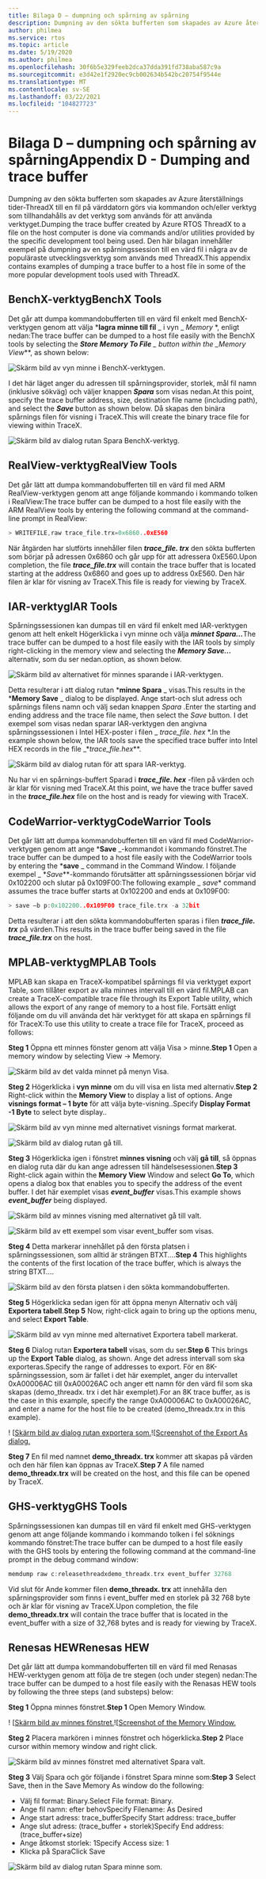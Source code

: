 ```yaml
---
title: Bilaga D – dumpning och spårning av spårning
description: Dumpning av den sökta bufferten som skapades av Azure återställnings tider-ThreadX till en fil på värddatorn görs via kommandon och/eller verktyg som tillhandahålls av det verktyg som används för att använda verktyget.
author: philmea
ms.service: rtos
ms.topic: article
ms.date: 5/19/2020
ms.author: philmea
ms.openlocfilehash: 30f6b5e329feeb2dca37dda391fd738aba587c9a
ms.sourcegitcommit: e3d42e1f2920ec9cb002634b542bc20754f9544e
ms.translationtype: MT
ms.contentlocale: sv-SE
ms.lasthandoff: 03/22/2021
ms.locfileid: "104827723"
---
```

# <a name="appendix-d---dumping-and-trace-buffer"></a><span data-ttu-id="6165a-103">Bilaga D – dumpning och spårning av spårning</span><span class="sxs-lookup"><span data-stu-id="6165a-103">Appendix D - Dumping and trace buffer</span></span>

<span data-ttu-id="6165a-104">Dumpning av den sökta bufferten som skapades av Azure återställnings tider-ThreadX till en fil på värddatorn görs via kommandon och/eller verktyg som tillhandahålls av det verktyg som används för att använda verktyget.</span><span class="sxs-lookup"><span data-stu-id="6165a-104">Dumping the trace buffer created by Azure RTOS ThreadX to a file on the host computer is done via commands and/or utilities provided by the specific development tool being used.</span></span> <span data-ttu-id="6165a-105">Den här bilagan innehåller exempel på dumpning av en spårningssession till en värd fil i några av de populäraste utvecklingsverktyg som används med ThreadX.</span><span class="sxs-lookup"><span data-stu-id="6165a-105">This appendix contains examples of dumping a trace buffer to a host file in some of the more popular development tools used with ThreadX.</span></span> 

## <a name="benchx-tools"></a><span data-ttu-id="6165a-106">BenchX-verktyg</span><span class="sxs-lookup"><span data-stu-id="6165a-106">BenchX Tools</span></span>

<span data-ttu-id="6165a-107">Det går att dumpa kommandobufferten till en värd fil enkelt med BenchX-verktygen genom att välja \***lagra minne till fil** _ i vyn _ *_Memory_* \*, enligt nedan:</span><span class="sxs-lookup"><span data-stu-id="6165a-107">The trace buffer can be dumped to a host file easily with the BenchX tools by selecting the ***Store Memory To File** _ button within the _*_Memory View_\*\*, as shown below:</span></span>

![Skärm bild av vyn minne i BenchX-verktygen.](./media/user-guide/image642.jpg)

<span data-ttu-id="6165a-109">I det här läget anger du adressen till spårningsprovider, storlek, mål fil namn (inklusive sökväg) och väljer knappen ***Spara*** som visas nedan.</span><span class="sxs-lookup"><span data-stu-id="6165a-109">At this point, specify the trace buffer address, size, destination file name (including path), and select the ***Save*** button as shown below.</span></span> <span data-ttu-id="6165a-110">Då skapas den binära spårnings filen för visning i TraceX.</span><span class="sxs-lookup"><span data-stu-id="6165a-110">This will create the binary trace file for viewing within TraceX.</span></span>

![Skärm bild av dialog rutan Spara BenchX-verktyg.](./media/user-guide/image643.jpg)

## <a name="realview-tools"></a><span data-ttu-id="6165a-112">RealView-verktyg</span><span class="sxs-lookup"><span data-stu-id="6165a-112">RealView Tools</span></span>

<span data-ttu-id="6165a-113">Det går lätt att dumpa kommandobufferten till en värd fil med ARM RealView-verktygen genom att ange följande kommando i kommando tolken i RealView:</span><span class="sxs-lookup"><span data-stu-id="6165a-113">The trace buffer can be dumped to a host file easily with the ARM RealView tools by entering the following command at the command-line prompt in RealView:</span></span>

```c 
> WRITEFILE,raw trace_file.trx=0x6860..0xE560
```

<span data-ttu-id="6165a-114">När åtgärden har slutförts innehåller filen ***trace_file. trx*** den sökta bufferten som börjar på adressen 0x6860 och går upp för att adressera 0xE560.</span><span class="sxs-lookup"><span data-stu-id="6165a-114">Upon completion, the file ***trace_file.trx*** will contain the trace buffer that is located starting at the address 0x6860 and goes up to address 0xE560.</span></span> <span data-ttu-id="6165a-115">Den här filen är klar för visning av TraceX.</span><span class="sxs-lookup"><span data-stu-id="6165a-115">This file is ready for viewing by TraceX.</span></span>

## <a name="iar-tools"></a><span data-ttu-id="6165a-116">IAR-verktyg</span><span class="sxs-lookup"><span data-stu-id="6165a-116">IAR Tools</span></span>

<span data-ttu-id="6165a-117">Spårningssessionen kan dumpas till en värd fil enkelt med IAR-verktygen genom att helt enkelt Högerklicka i vyn minne och välja ***minnet Spara...***</span><span class="sxs-lookup"><span data-stu-id="6165a-117">The trace buffer can be dumped to a host file easily with the IAR tools by simply right-clicking in the memory view and selecting the ***Memory Save…***</span></span> <span data-ttu-id="6165a-118">alternativ, som du ser nedan.</span><span class="sxs-lookup"><span data-stu-id="6165a-118">option, as shown below.</span></span>

![Skärm bild av alternativet för minnes sparande i IAR-verktygen.](./media/user-guide/image0_311.jpg)

<span data-ttu-id="6165a-120">Detta resulterar i att dialog rutan \***minne Spara** _ visas.</span><span class="sxs-lookup"><span data-stu-id="6165a-120">This results in the \***Memory Save** _ dialog to be displayed.</span></span> <span data-ttu-id="6165a-121">Ange start-och slut adress och spårnings filens namn och välj sedan knappen _*_Spara_*_ .</span><span class="sxs-lookup"><span data-stu-id="6165a-121">Enter the starting and ending address and the trace file name, then select the _*_Save_*_ button.</span></span> <span data-ttu-id="6165a-122">I det exempel som visas nedan sparar IAR-verktygen den angivna spårningssessionen i Intel HEX-poster i filen _ *_trace_file. hex_* \*.</span><span class="sxs-lookup"><span data-stu-id="6165a-122">In the example shown below, the IAR tools save the specified trace buffer into Intel HEX records in the file _\*_trace_file.hex_\*\*.</span></span>

![Skärm bild av dialog rutan för att spara IAR-verktyg.](./media/user-guide/image648.jpg)

<span data-ttu-id="6165a-124">Nu har vi en spårnings-buffert Sparad i ***trace_file. hex*** -filen på värden och är klar för visning med TraceX.</span><span class="sxs-lookup"><span data-stu-id="6165a-124">At this point, we have the trace buffer saved in the ***trace_file.hex*** file on the host and is ready for viewing with TraceX.</span></span>

## <a name="codewarrior-tools"></a><span data-ttu-id="6165a-125">CodeWarrior-verktyg</span><span class="sxs-lookup"><span data-stu-id="6165a-125">CodeWarrior Tools</span></span>

<span data-ttu-id="6165a-126">Det går lätt att dumpa kommandobufferten till en värd fil med CodeWarrior-verktygen genom att ange \***Save** _-kommandot i kommando fönstret.</span><span class="sxs-lookup"><span data-stu-id="6165a-126">The trace buffer can be dumped to a host file easily with the CodeWarrior tools by entering the \***save** _ command in the Command Window.</span></span> <span data-ttu-id="6165a-127">I följande exempel _ \*_Save_\*\*-kommando förutsätter att spårningssessionen börjar vid 0x102200 och slutar på 0x109F00:</span><span class="sxs-lookup"><span data-stu-id="6165a-127">The following example _ *_save_*\* command assumes the trace buffer starts at 0x102200 and ends at 0x109F00:</span></span>

```c
> save –b p:0x102200..0x109F00 trace_file.trx -a 32bit
```

<span data-ttu-id="6165a-128">Detta resulterar i att den sökta kommandobufferten sparas i filen ***trace_file. trx*** på värden.</span><span class="sxs-lookup"><span data-stu-id="6165a-128">This results in the trace buffer being saved in the file ***trace_file.trx*** on the host.</span></span>

## <a name="mplab-tools"></a><span data-ttu-id="6165a-129">MPLAB-verktyg</span><span class="sxs-lookup"><span data-stu-id="6165a-129">MPLAB Tools</span></span>

<span data-ttu-id="6165a-130">MPLAB kan skapa en TraceX-kompatibel spårnings fil via verktyget export Table, som tillåter export av alla minnes intervall till en värd fil.</span><span class="sxs-lookup"><span data-stu-id="6165a-130">MPLAB can create a TraceX-compatible trace file through its Export Table utility, which allows the export of any range of memory to a host file.</span></span> <span data-ttu-id="6165a-131">Fortsätt enligt följande om du vill använda det här verktyget för att skapa en spårnings fil för TraceX:</span><span class="sxs-lookup"><span data-stu-id="6165a-131">To use this utility to create a trace file for TraceX, proceed as follows:</span></span>

<span data-ttu-id="6165a-132">**Steg 1** Öppna ett minnes fönster genom att välja Visa > minne.</span><span class="sxs-lookup"><span data-stu-id="6165a-132">**Step 1** Open a memory window by selecting View -> Memory.</span></span>

![Skärm bild av det valda minnet på menyn Visa.](./media/user-guide/image0_316.jpg)

<span data-ttu-id="6165a-134">**Steg 2** Högerklicka i **vyn minne** om du vill visa en lista med alternativ.</span><span class="sxs-lookup"><span data-stu-id="6165a-134">**Step 2** Right-click within the **Memory View** to display a list of options.</span></span> <span data-ttu-id="6165a-135">Ange **visnings format – 1 byte** för att välja byte-visning..</span><span class="sxs-lookup"><span data-stu-id="6165a-135">Specify **Display Format -1 Byte** to select byte display..</span></span>

![Skärm bild av vyn minne med alternativet visnings format markerat.](./media/user-guide/image650.png)

![Skärm bild av dialog rutan gå till.](./media/user-guide/image651.jpg)

<span data-ttu-id="6165a-138">**Steg 3** Högerklicka igen i fönstret **minnes visning** och välj **gå till**, så öppnas en dialog ruta där du kan ange adressen till händelsesessionen.</span><span class="sxs-lookup"><span data-stu-id="6165a-138">**Step 3** Right-click again within the **Memory View** Window and select **Go To**, which opens a dialog box that enables you to specify the address of the event buffer.</span></span> <span data-ttu-id="6165a-139">I det här exemplet visas **_event_buffer_** visas.</span><span class="sxs-lookup"><span data-stu-id="6165a-139">This example shows **_event_buffer_** being displayed.</span></span>

![Skärm bild av minnes visning med alternativet gå till valt.](./media/user-guide/image0_312.jpg)

![Skärm bild av ett exempel som visar event_buffer som visas.](./media/user-guide/image653.png)

<span data-ttu-id="6165a-142">**Steg 4** Detta markerar innehållet på den första platsen i spårningssessionen, som alltid är strängen BTXT....</span><span class="sxs-lookup"><span data-stu-id="6165a-142">**Step 4** This highlights the contents of the first location of the trace buffer, which is always the string BTXT….</span></span>

![Skärm bild av den första platsen i den sökta kommandobufferten.](./media/user-guide/image0_313.jpg)

<span data-ttu-id="6165a-144">**Steg 5** Högerklicka sedan igen för att öppna menyn Alternativ och välj **Exportera tabell**.</span><span class="sxs-lookup"><span data-stu-id="6165a-144">**Step 5** Now, right-click again to bring up the options menu, and select **Export Table**.</span></span>

![Skärm bild av vyn minne med alternativet Exportera tabell markerat.](./media/user-guide/image0_314.jpg)

<span data-ttu-id="6165a-146">**Steg 6** Dialog rutan **Exportera tabell** visas, som du ser.</span><span class="sxs-lookup"><span data-stu-id="6165a-146">**Step 6** This brings up the **Export Table** dialog, as shown.</span></span> <span data-ttu-id="6165a-147">Ange det adress intervall som ska exporteras.</span><span class="sxs-lookup"><span data-stu-id="6165a-147">Specify the range of addresses to export.</span></span> <span data-ttu-id="6165a-148">För en 8K-spårningssession, som är fallet i det här exemplet, anger du intervallet 0xA00006AC till 0xA00026AC och anger ett namn för den värd fil som ska skapas (demo_threadx. trx i det här exemplet).</span><span class="sxs-lookup"><span data-stu-id="6165a-148">For an 8K trace buffer, as is the case in this example, specify the range 0xA00006AC to 0xA00026AC, and enter a name for the host file to be created (demo_threadx.trx in this example).</span></span>

<span data-ttu-id="6165a-149">! [[Skärm bild av dialog rutan exportera som.](./media/user-guide/image656.jpg)</span><span class="sxs-lookup"><span data-stu-id="6165a-149">![[Screenshot of the Export As dialog.](./media/user-guide/image656.jpg)</span></span>

<span data-ttu-id="6165a-150">**Steg 7** En fil med namnet **demo_threadx. trx** kommer att skapas på värden och den här filen kan öppnas av TraceX.</span><span class="sxs-lookup"><span data-stu-id="6165a-150">**Step 7** A file named **demo_threadx.trx** will be created on the host, and this file can be opened by TraceX.</span></span>

## <a name="ghs-tools"></a><span data-ttu-id="6165a-151">GHS-verktyg</span><span class="sxs-lookup"><span data-stu-id="6165a-151">GHS Tools</span></span>

<span data-ttu-id="6165a-152">Spårningssessionen kan dumpas till en värd fil enkelt med GHS-verktygen genom att ange följande kommando i kommando tolken i fel söknings kommando fönstret:</span><span class="sxs-lookup"><span data-stu-id="6165a-152">The trace buffer can be dumped to a host file easily with the GHS tools by entering the following command at the command-line prompt in the debug command window:</span></span>

```c
memdump raw c:releasethreadxdemo_threadx.trx event_buffer 32768
```

<span data-ttu-id="6165a-153">Vid slut för Ande kommer filen **demo_threadx. trx** att innehålla den spårningsprovider som finns i event_buffer med en storlek på 32 768 byte och är klar för visning av TraceX.</span><span class="sxs-lookup"><span data-stu-id="6165a-153">Upon completion, the file **demo_threadx.trx** will contain the trace buffer that is located in the event_buffer with a size of 32,768 bytes and is ready for viewing by TraceX.</span></span>

## <a name="renesas-hew"></a><span data-ttu-id="6165a-154">Renesas HEW</span><span class="sxs-lookup"><span data-stu-id="6165a-154">Renesas HEW</span></span>

<span data-ttu-id="6165a-155">Det går lätt att dumpa kommandobufferten till en värd fil med Renasas HEW-verktygen genom att följa de tre stegen (och under stegen) nedan:</span><span class="sxs-lookup"><span data-stu-id="6165a-155">The trace buffer can be dumped to a host file easily with the Renasas HEW tools by following the three steps (and substeps) below:</span></span>

<span data-ttu-id="6165a-156">**Steg 1** Öppna minnes fönstret.</span><span class="sxs-lookup"><span data-stu-id="6165a-156">**Step 1** Open Memory Window.</span></span>

<span data-ttu-id="6165a-157">! [[Skärm bild av minnes fönstret.](./media/user-guide/image657.jpg)</span><span class="sxs-lookup"><span data-stu-id="6165a-157">![[Screenshot of the Memory Window.](./media/user-guide/image657.jpg)</span></span>

<span data-ttu-id="6165a-158">**Steg 2** Placera markören i minnes fönstret och högerklicka.</span><span class="sxs-lookup"><span data-stu-id="6165a-158">**Step 2** Place cursor within memory window and right click.</span></span>

![Skärm bild av minnes fönstret med alternativet Spara valt.](./media/user-guide/image0_315.jpg)

<span data-ttu-id="6165a-160">**Steg 3** Välj Spara och gör följande i fönstret Spara minne som:</span><span class="sxs-lookup"><span data-stu-id="6165a-160">**Step 3** Select Save, then in the Save Memory As window do the following:</span></span>

- <span data-ttu-id="6165a-161">Välj fil format: Binary.</span><span class="sxs-lookup"><span data-stu-id="6165a-161">Select File format: Binary.</span></span>
- <span data-ttu-id="6165a-162">Ange fil namn: efter behov</span><span class="sxs-lookup"><span data-stu-id="6165a-162">Specify Filename: As Desired</span></span>
- <span data-ttu-id="6165a-163">Ange start adress: trace_buffer</span><span class="sxs-lookup"><span data-stu-id="6165a-163">Specify Start address: trace_buffer</span></span>
- <span data-ttu-id="6165a-164">Ange slut adress: (trace_buffer + storlek)</span><span class="sxs-lookup"><span data-stu-id="6165a-164">Specify End address: (trace_buffer+size)</span></span>
- <span data-ttu-id="6165a-165">Ange åtkomst storlek: 1</span><span class="sxs-lookup"><span data-stu-id="6165a-165">Specify Access size: 1</span></span>
- <span data-ttu-id="6165a-166">Klicka på Spara</span><span class="sxs-lookup"><span data-stu-id="6165a-166">Click Save</span></span>

![Skärm bild av dialog rutan Spara minne som.](./media/user-guide/image659.jpg)